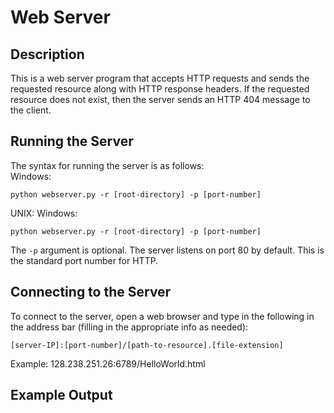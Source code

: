 # Web Server

## Description

This is a web server program that accepts HTTP requests and sends the requested resource along with HTTP response headers. If the requested resource does not exist, then the server sends an HTTP 404 message to the client.

## Running the Server

The syntax for running the server is as follows: <br>
Windows:
```
python webserver.py -r [root-directory] -p [port-number] 
``` 
UNIX:
Windows:
```
python webserver.py -r [root-directory] -p [port-number] 
``` 
The ```-p``` argument is optional. The server listens on port 80 by default. This is the standard port number for HTTP.

## Connecting to the Server

To connect to the server, open a web browser and type in the following in the address bar (filling in the appropriate info as needed): <br>
```
[server-IP]:[port-number]/[path-to-resource].[file-extension]
```
Example: 128.238.251.26:6789/HelloWorld.html

## Example Output
